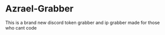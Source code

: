 # Azrael-Grabber
This is a  brand new discord token grabber and ip grabber made for those who cant code
